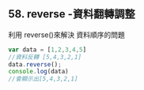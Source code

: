 ## 58. reverse -資料翻轉調整
利用 reverse()來解決  資料順序的問題
```js
var data = [1,2,3,4,5]
//資料反轉 [5,4,3,2,1]
data.reverse();
console.log(data)   
//會顯示出[5,4,3,2,1]
```
